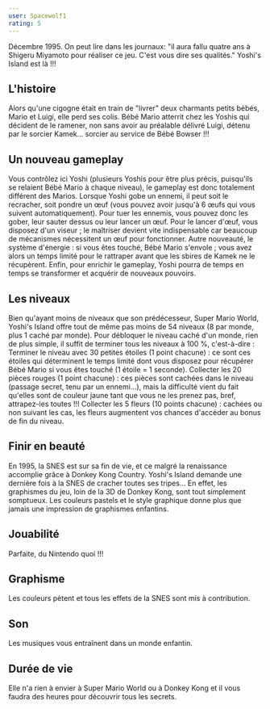 ```yaml
---
user: Spacewolf1
rating: 5
---
```


Décembre 1995. On peut lire dans les journaux: "il aura fallu quatre ans à Shigeru Miyamoto pour réaliser ce jeu. C'est vous dire ses qualités." Yoshi's Island est là !!!

## L'histoire
Alors qu'une cigogne était en train de "livrer" deux charmants petits bébés, Mario et Luigi, elle perd ses colis. Bébé Mario atterrit chez les Yoshis qui décident de le ramener, non sans avoir au préalable délivré Luigi, détenu par le sorcier Kamek... sorcier au service de Bébé Bowser !!!

## Un nouveau gameplay
Vous contrôlez ici Yoshi (plusieurs Yoshis pour être plus précis, puisqu'ils se relaient Bébé Mario à chaque niveau), le gameplay est donc totalement différent des Marios. Lorsque Yoshi gobe un ennemi, il peut soit le recracher, soit pondre un œuf (vous pouvez avoir jusqu'à 6 œufs qui vous suivent automatiquement). Pour tuer les ennemis, vous pouvez donc les gober, leur sauter dessus ou leur lancer un œuf. Pour le lancer d'œuf, vous disposez d'un viseur ; le maîtriser devient vite indispensable car beaucoup de mécanismes nécessitent un œuf pour fonctionner.
Autre nouveauté, le système d'énergie : si vous êtes touché, Bébé Mario s'envole ; vous avez alors un temps limité pour le rattraper avant que les sbires de Kamek ne le récupèrent. Enfin, pour enrichir le gameplay, Yoshi pourra de temps en temps se transformer et acquérir de nouveaux pouvoirs.

## Les niveaux
Bien qu'ayant moins de niveaux que son prédécesseur, Super Mario World, Yoshi's Island offre tout de même pas moins de 54 niveaux (8 par monde, plus 1 caché par monde).
Pour débloquer le niveau caché d'un monde, rien de plus simple, il suffit de terminer tous les niveaux à 100 %, c'est-à-dire :
Terminer le niveau avec 30 petites étoiles (1 point chacune) : ce sont ces étoiles qui déterminent le temps limité dont vous disposez pour récupérer Bébé Mario si vous êtes touché (1 étoile = 1 seconde).
Collecter les 20 pièces rouges (1 point chacune) : ces pièces sont cachées dans le niveau (passage secret, tenu par un ennemi...), mais la difficulté vient du fait qu'elles sont de couleur jaune tant que vous ne les prenez pas, bref, attrapez-les toutes !!!
Collecter les 5 fleurs (10 points chacune) : cachées ou non suivant les cas, les fleurs augmentent vos chances d'accéder au bonus de fin du niveau.

## Finir en beauté
En 1995, la SNES est sur sa fin de vie, et ce malgré la renaissance accomplie grâce à Donkey Kong Country. Yoshi's Island demande une dernière fois à la SNES de cracher toutes ses tripes... En effet, les graphismes du jeu, loin de la 3D de Donkey Kong, sont tout simplement somptueux. Les couleurs pastels et le style graphique donne plus que jamais une impression de graphismes enfantins.


## Jouabilité
Parfaite, du Nintendo quoi !!!
## Graphisme
Les couleurs pètent et tous les effets de la SNES sont mis à contribution.
## Son
Les musiques vous entraînent dans un monde enfantin.
## Durée de vie
Elle n'a rien à envier à Super Mario World ou à Donkey Kong et il vous faudra des heures pour découvrir tous les secrets.
